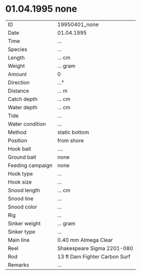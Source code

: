# 01.04.1995 none

| | |
|---|---|
| ID | 19950401_none |
| Date | 01.04.1995 |
| Time | ... |
| Species | ... |
| Length | ... cm |
| Weight | ... gram |
| Amount | 0 |
| Direction | ...° |
| Distance | ... m |
| Catch depth | ... cm |
| Water depth | ... cm |
| Tide | ... |
| Water condition | ... |
| Method | static bottom |
| Position | from shore |
| Hook bait | .... |
| Ground bait | none |
| Feeding campaign | none |
| Hook type | ... |
| Hook size | ... |
| Snood length | ... cm |
| Snood line | ... |
| Snood color | ... |
| Rig | ... |
| Sinker weight | ... gram |
| Sinker type | ... |
| Main line | 0.40 mm Almega Clear |
| Reel | Shakespeare Sigma 2201-080 |
| Rod | 13 ft Dam Fighter Carbon Surf |
| Remarks | ... |

